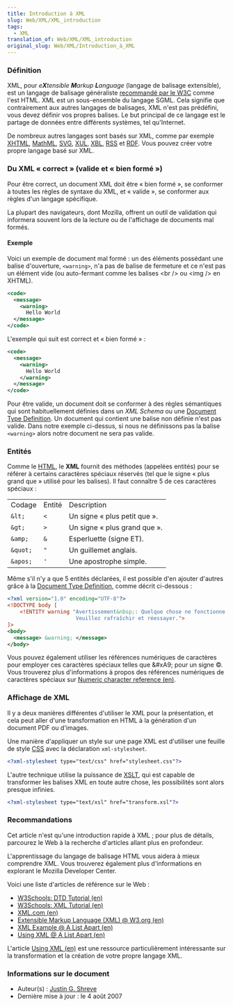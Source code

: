 ```yaml
---
title: Introduction à XML
slug: Web/XML/XML_introduction
tags:
  - XML
translation_of: Web/XML/XML_introduction
original_slug: Web/XML/Introduction_à_XML
---
```


### Définition

XML, pour _e**X**tensible **M**arkup **L**anguage_ (langage de balisage extensible), est un langage de balisage généraliste [recommandé par le W3C](http://www.w3.org/) comme l'est HTML. XML est un sous-ensemble du langage SGML. Cela signifie que contrairement aux autres langages de balisages, XML n'est pas prédéfini, vous devez définir vos propres balises. Le but principal de ce langage est le partage de données entre différents systèmes, tel qu'Internet.

De nombreux autres langages sont basés sur XML, comme par exemple [XHTML](fr/XHTML), [MathML](fr/MathML), [SVG](fr/SVG), [XUL](fr/XUL), [XBL](fr/XBL), [RSS](fr/RSS) et [RDF](fr/RDF). Vous pouvez créer votre propre langage basé sur XML.

### Du XML «&nbsp;correct&nbsp;» (valide et «&nbsp;bien formé&nbsp;»)

Pour être correct, un document XML doit être «&nbsp;bien formé&nbsp;», se conformer à toutes les règles de syntaxe du XML, et «&nbsp;valide&nbsp;», se conformer aux règles d'un langage spécifique.

La plupart des navigateurs, dont Mozilla, offrent un outil de validation qui informera souvent lors de la lecture ou de l'affichage de documents mal formés.

#### Exemple

Voici un exemple de document mal formé&nbsp;: un des éléments possédant une balise d'ouverture, `<warning>`, n'a pas de balise de fermeture et ce n'est pas un élément vide (ou auto-fermant comme les balises \<br /> ou \<img /> en XHTML).

```xml
<code>
  <message>
    <warning>
      Hello World
  </message>
</code>
```

L'exemple qui suit est correct et «&nbsp;bien formé&nbsp;»&nbsp;:

```xml
<code>
  <message>
    <warning>
      Hello World
    </warning>
  </message>
</code>
```

Pour être valide, un document doit se conformer à des règles sémantiques qui sont habituellement définies dans un _XML Schema_ ou une [Document Type Definition](fr/DTD). Un document qui contient une balise non définie n'est pas valide. Dans notre exemple ci-dessus, si nous ne définissons pas la balise `<warning>` alors notre document ne sera pas valide.

### Entités

Comme le [HTML](fr/HTML), le **XML** fournit des méthodes (appelées entités) pour se référer à certains caractères spéciaux réservés (tel que le signe «&nbsp;plus grand que&nbsp;» utilisé pour les balises). Il faut connaître 5 de ces caractères spéciaux&nbsp;:

<table class="standard-table">
  <tbody>
    <tr>
      <td>Codage</td>
      <td>Entité</td>
      <td>Description</td>
    </tr>
    <tr>
      <td><code>&#x26;lt;</code></td>
      <td><code>&#x3C;</code></td>
      <td>Un signe «&nbsp;plus petit que&nbsp;».</td>
    </tr>
    <tr>
      <td><code>&#x26;gt;</code></td>
      <td><code>></code></td>
      <td>Un signe «&nbsp;plus grand que&nbsp;».</td>
    </tr>
    <tr>
      <td><code>&#x26;amp;</code></td>
      <td><code>&#x26;</code></td>
      <td>Esperluette (signe ET).</td>
    </tr>
    <tr>
      <td><code>&#x26;quot;</code></td>
      <td><code>"</code></td>
      <td>Un guillemet anglais.</td>
    </tr>
    <tr>
      <td><code>&#x26;apos;</code></td>
      <td><code>'</code></td>
      <td>Une apostrophe simple.</td>
    </tr>
  </tbody>
</table>

Même s'il n'y a que 5 entités déclarées, il est possible d'en ajouter d'autres grâce à la [Document Type Definition](fr/DTD), comme décrit ci-dessous&nbsp;:

```xml
<?xml version="1.0" encoding="UTF-8"?>
<!DOCTYPE body [
    <!ENTITY warning "Avertissement&nbsp;: Quelque chose ne fonctionne pas correctement…
                      Veuillez rafraîchir et réessayer.">
]>
<body>
  <message> &warning; </message>
</body>
```

Vous pouvez également utiliser les références numériques de caractères pour employer ces caractères spéciaux telles que \&#xA9; pour un signe ©. Vous trouverez plus d'informations à propos des références numériques de caractères spéciaux sur [Numeric character reference (en)](http://www.cookwood.com/entities/).

### Affichage de XML

Il y a deux manières différentes d'utiliser le XML pour la présentation, et cela peut aller d'une transformation en HTML à la génération d'un document PDF ou d'images.

Une manière d'appliquer un style sur une page XML est d'utiliser une feuille de style [CSS](fr/CSS) avec la déclaration `xml-stylesheet`.

```xml
<?xml-stylesheet type="text/css" href="stylesheet.css"?>
```

L'autre technique utilise la puissance de [XSLT](fr/XSLT), qui est capable de transformer les balises XML en toute autre chose, les possibilités sont alors presque infinies.

```xml
<?xml-stylesheet type="text/xsl" href="transform.xsl"?>
```

### Recommandations

Cet article n'est qu'une introduction rapide à XML&nbsp;; pour plus de détails, parcourez le Web à la recherche d'articles allant plus en profondeur.

L'apprentissage du langage de balisage HTML vous aidera à mieux comprendre XML. Vous trouverez également plus d'informations en explorant le Mozilla Developer Center.

Voici une liste d'articles de référence sur le Web&nbsp;:

- [W3Schools: DTD Tutorial (en)](http://www.w3schools.com/dtd/)
- [W3Schools: XML Tutorial (en)](http://www.w3schools.com/xml/default.asp)
- [XML.com (en)](http://www.xml.com/)
- [Extensible Markup Language (XML) @ W3.org (en)](http://www.w3.org/XML/)
- [XML Example @ A List Apart (en)](http://www.alistapart.com/d/usingxml/xml_uses_a.html)
- [Using XML @ A List Apart (en)](http://www.alistapart.com/articles/usingxml/)

L'article [Using XML (en)](http://www.alistapart.com/articles/usingxml/) est une ressource particulièrement intéressante sur la transformation et la création de votre propre langage XML.

### Informations sur le document

- Auteur(s)&nbsp;: [Justin G. Shreve](http://justinshreve.com)
- Dernière mise à jour&nbsp;: le 4 août 2007
